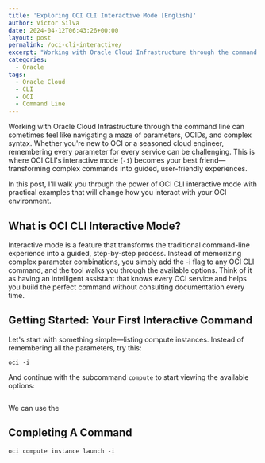 ```yaml
---
title: 'Exploring OCI CLI Interactive Mode [English]'
author: Victor Silva
date: 2024-04-12T06:43:26+00:00
layout: post
permalink: /oci-cli-interactive/
excerpt: "Working with Oracle Cloud Infrastructure through the command line can sometimes feel like navigating a maze of parameters, OCIDs, and complex syntax. Whether you're new to OCI or a seasoned cloud engineer, remembering every parameter for every service can be challenging. This is where OCI CLI's interactive mode (`-i`) becomes your best friend—transforming complex commands into guided, user-friendly experiences."
categories:
  - Oracle
tags:
  - Oracle Cloud
  - CLI
  - OCI
  - Command Line
---
```


Working with Oracle Cloud Infrastructure through the command line can sometimes feel like navigating a maze of parameters, OCIDs, and complex syntax. Whether you're new to OCI or a seasoned cloud engineer, remembering every parameter for every service can be challenging. This is where OCI CLI's interactive mode (`-i`) becomes your best friend—transforming complex commands into guided, user-friendly experiences.

In this post, I'll walk you through the power of OCI CLI interactive mode with practical examples that will change how you interact with your OCI environment.

## What is OCI CLI Interactive Mode?

Interactive mode is a feature that transforms the traditional command-line experience into a guided, step-by-step process. Instead of memorizing complex parameter combinations, you simply add the -i flag to any OCI CLI command, and the tool walks you through the available options.
Think of it as having an intelligent assistant that knows every OCI service and helps you build the perfect command without consulting documentation every time.

## Getting Started: Your First Interactive Command

Let's start with something simple—listing compute instances. Instead of remembering all the parameters, try this:

```
oci -i
```

And continue with the subcommand `compute` to start viewing the available options:

<img src="">

We can use the 

## Completing A Command




```
oci compute instance launch -i
```

<script src="https://asciinema.org/a/XjUZqwnggfu684uQyvb2rDsIV.js" id="asciicast-XjUZqwnggfu684uQyvb2rDsIV" async="true"></script>
